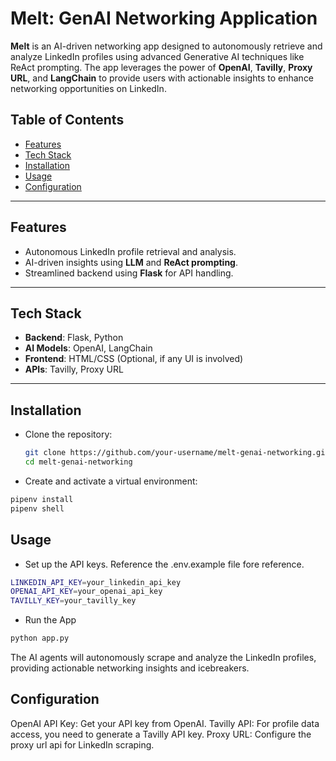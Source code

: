 # Melt: GenAI Networking Application

**Melt** is an AI-driven networking app designed to autonomously retrieve and analyze LinkedIn profiles using advanced Generative AI techniques like ReAct prompting. The app leverages the power of **OpenAI**, **Tavilly**, **Proxy URL**, and **LangChain** to provide users with actionable insights to enhance networking opportunities on LinkedIn.

## Table of Contents
- [Features](#features)
- [Tech Stack](#tech-stack)
- [Installation](#installation)
- [Usage](#usage)
- [Configuration](#configuration)

---

## Features

- Autonomous LinkedIn profile retrieval and analysis.
- AI-driven insights using **LLM** and **ReAct prompting**.
- Streamlined backend using **Flask** for API handling.

---

## Tech Stack

- **Backend**: Flask, Python
- **AI Models**: OpenAI, LangChain
- **Frontend**: HTML/CSS (Optional, if any UI is involved)
- **APIs**: Tavilly, Proxy URL

---

## Installation

- Clone the repository:

   ```bash
   git clone https://github.com/your-username/melt-genai-networking.git
   cd melt-genai-networking

- Create and activate a virtual environment:

```bash
pipenv install
pipenv shell
```

## Usage
- Set up the API keys. Reference the .env.example file fore reference.

```bash
LINKEDIN_API_KEY=your_linkedin_api_key
OPENAI_API_KEY=your_openai_api_key
TAVILLY_KEY=your_tavilly_key
```

- Run the App
```bash
python app.py
```

The AI agents will autonomously scrape and analyze the LinkedIn profiles, providing actionable networking insights and icebreakers.

## Configuration
OpenAI API Key: Get your API key from OpenAI.
Tavilly API: For profile data access, you need to generate a Tavilly API key.
Proxy URL: Configure the proxy url api for LinkedIn scraping.
